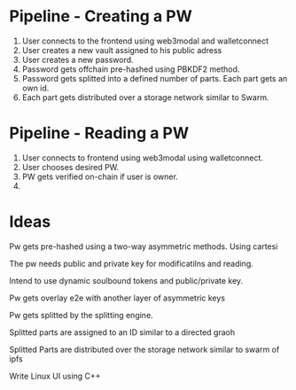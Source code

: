 # Pipeline - Creating a PW

1. User connects to the frontend using web3modal and walletconnect
2. User creates a new vault assigned to his public adress
3. User creates a new password. 
4. Password gets offchain pre-hashed using PBKDF2 method.
5. Password gets splitted into a defined number of parts. Each part gets an own id.
6. Each part gets distributed over a storage network similar to Swarm.

# Pipeline - Reading a PW

1. User connects to frontend using web3modal using walletconnect.
2. User chooses desired PW.
3. PW gets verified on-chain if user is owner.
4. 

# Ideas 

Pw gets pre-hashed using a two-way asymmetric methods. Using cartesi 

The pw needs public and private key for modificatilns and reading.

Intend to use dynamic soulbound tokens and public/private key.

Pw gets overlay e2e with another layer of asymmetric keys

Pw gets splitted by the splitting engine.

Splitted parts are assigned to an ID similar to a directed graoh

Splitted Parts are distributed over the storage network similar to swarm of ipfs

Write Linux UI using C++
